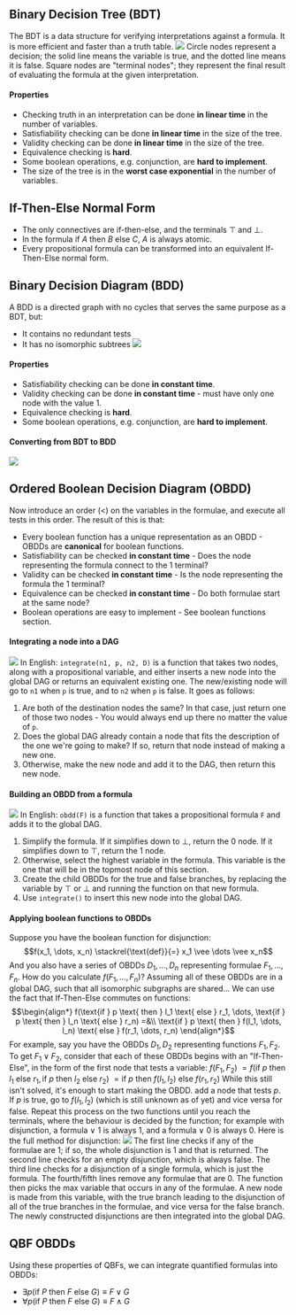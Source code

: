## Binary Decision Tree (BDT)
The BDT is a data structure for verifying interpretations against a formula. It is more efficient and faster than a truth table.
![](Pasted%20image%2020230124152622.png)
Circle nodes represent a decision; the solid line means the variable is true, and the dotted line means it is false.
Square nodes are "terminal nodes"; they represent the final result of evaluating the formula at the given interpretation.
#### Properties
-   Checking truth in an interpretation can be done **in linear time** in the number of variables.
-   Satisfiability checking can be done **in linear time** in the size of the tree.
-   Validity checking can be done **in linear time** in the size of the tree.
-   Equivalence checking is **hard**.
-   Some boolean operations, e.g. conjunction, are **hard to implement**.
-   The size of the tree is in the **worst case exponential** in the number of variables.

## If-Then-Else Normal Form
- The only connectives are if-then-else, and the terminals $\top$ and $\bot$.
- In the formula $\text{if } A \text{ then } B \text{ else } C$, $A$ is always atomic.
- Every propositional formula can be transformed into an equivalent If-Then-Else normal form.

## Binary Decision Diagram (BDD)
A BDD is a directed graph with no cycles that serves the same purpose as a BDT, but:
- It contains no redundant tests
- It has no isomorphic subtrees
![](Pasted%20image%2020230124160526.png)
#### Properties
- Satisfiability checking can be done **in constant time**.
- Validity checking can be done **in constant time** - must have only one node with the value 1.
- Equivalence checking is **hard**.
- Some boolean operations, e.g. conjunction, are **hard to implement**.
#### Converting from BDT to BDD
![](70q0u9.gif)

## Ordered Boolean Decision Diagram (OBDD)
Now introduce an order ($<$) on the variables in the formulae, and execute all tests in this order. The result of this is that:
- Every boolean function has a unique representation as an OBDD - OBDDs are **canonical** for boolean functions.
- Satisfiability can be checked **in constant time** - Does the node representing the formula connect to the 1 terminal?
- Validity can be checked **in constant time** - Is the node representing the formula the 1 terminal?
- Equivalence can be checked **in constant time** - Do both formulae start at the same node?
- Boolean operations are easy to implement - See boolean functions section.

#### Integrating a node into a DAG
![](Pasted%20image%2020230125120332.png)
In English:
`integrate(n1, p, n2, D)` is a function that takes two nodes, along with a propositional variable, and either inserts a new node into the global DAG or returns an equivalent existing one. The new/existing node will go to `n1` when `p` is true, and to `n2` when `p` is false. It goes as follows:
1. Are both of the destination nodes the same? In that case, just return one of those two nodes - You would always end up there no matter the value of `p`.
2. Does the global DAG already contain a node that fits the description of the one we're going to make? If so, return that node instead of making a new one.
3. Otherwise, make the new node and add it to the DAG, then return this new node.

#### Building an OBDD from a formula
![](Pasted%20image%2020230125121254.png)
In English:
`obdd(F)` is a function that takes a propositional formula `F` and adds it to the global DAG.
1. Simplify the formula. If it simplifies down to $\bot$, return the 0 node. If it simplifies down to $\top$, return the 1 node.
2. Otherwise, select the highest variable in the formula. This variable is the one that will be in the topmost node of this section.
3. Create the child OBDDs for the true and false branches, by replacing the variable by $\top$ or $\bot$ and running the function on that new formula.
4. Use `integrate()` to insert this new node into the global DAG.

#### Applying boolean functions to OBDDs
Suppose you have the boolean function for disjunction:
$$f(x_1, \dots, x_n) \stackrel{\text{def}}{=} x_1 \vee \dots \vee x_n$$
And you also have a series of OBDDs $D_1,\dots, D_n$ representing formulae $F_1,\dots,F_n$.
How do you calculate $f(F_1, \dots, F_n)$?
Assuming all of these OBDDs are in a global DAG, such that all isomorphic subgraphs are shared...
We can use the fact that If-Then-Else commutes on functions:
$$\begin{align*} f(\text{if } p \text{ then } l_1 \text{ else } r_1, \dots, \text{if } p \text{ then } l_n \text{ else } r_n) =&\\ \text{if } p \text{ then } f(l_1, \dots, l_n) \text{ else } f(r_1, \dots, r_n) \end{align*}$$
For example, say you have the OBDDs $D_1, D_2$ representing functions $F_1, F_2$. To get $F_1 \lor F_2$, consider that each of these OBDDs begins with an "If-Then-Else", in the form of the first node that tests a variable:
$f(F_1, F_2)$
$= f(\text{if } p \text{ then } l_1 \text{ else } r_1, \text{if } p \text{ then } l_2 \text{ else } r_2)$
$= \text{if } p \text{ then } f(l_1, l_2) \text{ else } f(r_1, r_2)$
While this still isn't solved, it's enough to start making the OBDD. add a node that tests $p$. If $p$ is true, go to $f(l_1, l_2)$ (which is still unknown as of yet) and vice versa for false. Repeat this process on the two functions until you reach the terminals, where the behaviour is decided by the function; for example with disjunction, a formula $\lor$ $1$ is always $1$, and a formula $\lor$ $0$ is always $0$. Here is the full method for disjunction:
![](Pasted%20image%2020230125125719.png)
The first line checks if any of the formulae are $1$; if so, the whole disjunction is $1$ and that is returned.
The second line checks for an empty disjunction, which is always false.
The third line checks for a disjunction of a single formula, which is just the formula.
The fourth/fifth lines remove any formulae that are $0$.
The function then picks the max variable that occurs in any of the formulae. A new node is made from this variable, with the true branch leading to the disjunction of all of the true branches in the formulae, and vice versa for the false branch.
The newly constructed disjunctions are then integrated into the global DAG.


## QBF OBDDs
Using these properties of QBFs, we can integrate quantified formulas into OBDDs:
- $\exists{p}(\text{if } P \text{ then } F \text{ else } G) \equiv F \lor G$
- $\forall{p}(\text{if } P \text{ then } F \text{ else } G) \equiv F \land G$
